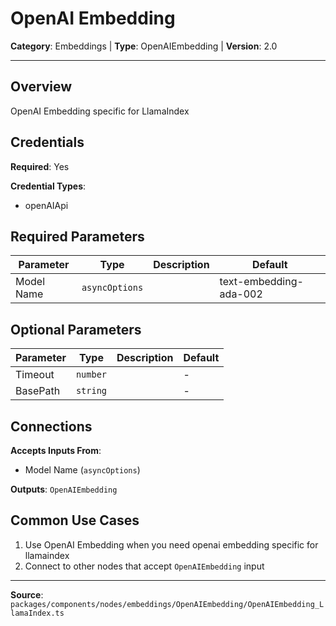 # OpenAI Embedding

**Category**: Embeddings | **Type**: OpenAIEmbedding | **Version**: 2.0

---

## Overview

OpenAI Embedding specific for LlamaIndex

## Credentials

**Required**: Yes

**Credential Types**:
- openAIApi

## Required Parameters

| Parameter | Type | Description | Default |
|-----------|------|-------------|---------|
| Model Name | `asyncOptions` |  | text-embedding-ada-002 |

## Optional Parameters

| Parameter | Type | Description | Default |
|-----------|------|-------------|---------|
| Timeout | `number` |  | - |
| BasePath | `string` |  | - |

## Connections

**Accepts Inputs From**:
- Model Name (`asyncOptions`)

**Outputs**: `OpenAIEmbedding`

## Common Use Cases

1. Use OpenAI Embedding when you need openai embedding specific for llamaindex
2. Connect to other nodes that accept `OpenAIEmbedding` input

---

**Source**: `packages/components/nodes/embeddings/OpenAIEmbedding/OpenAIEmbedding_LlamaIndex.ts`